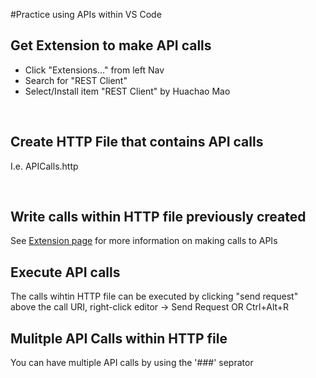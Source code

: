 #Practice using APIs within VS Code

<h2>Get Extension to make API calls</h2>
<ul>
    <li>Click "Extensions..." from left Nav</li>
    <li>Search for "REST Client"</li>
    <li>Select/Install item "REST Client" by Huachao Mao</li>
</ul>

<br/>

<h2>Create HTTP File that contains API calls</h2>
<p>I.e. APICalls.http</p>

<br/>

<h2>Write calls within HTTP file previously created</h2>
<hint>See <a href="https://marketplace.visualstudio.com/items?itemName=humao.rest-client">Extension page</a> for more information on making calls to APIs</hint>

<h2>Execute API calls</h2>
<p>The calls wihtin HTTP file can be executed by  clicking "send request" above the call URI, right-click editor -> Send Request OR Ctrl+Alt+R</p>

<h2>Mulitple API Calls within HTTP file</h2>
<p>You can have multiple API calls by using the '###' seprator</p>